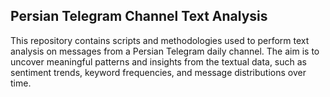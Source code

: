 ## Persian Telegram Channel Text Analysis
This repository contains scripts and methodologies used to perform text analysis on messages from a Persian Telegram daily channel. The aim is to uncover meaningful patterns and insights from the textual data, such as sentiment trends, keyword frequencies, and message distributions over time.
